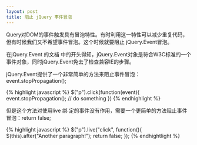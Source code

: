 ```yaml
---
layout: post
title: 阻止 jQuery 事件冒泡
---
```

Query对DOM的事件触发具有冒泡特性。有时利用这一特性可以减少重复代码，但有时候我们又不希望事件冒泡。这个时候就要阻止 jQuery.Event冒泡。
 
在jQuery.Event 的文档 中的开头得知，jQuery.Event对象是符合W3C标准的一个事件对象，同时jQuery.Event免去了检查兼容IE的步骤。
 
jQuery.Event提供了一个非常简单的方法来阻止事件冒泡：event.stopPropagation();

{% highlight javascript %}
$("p").click(function(event){
    event.stopPropagation(); // do something
})
{% endhighlight %}

但是这个方法对使用live 绑 定的事件没有作用，需要一个更简单的方法阻止事件冒泡：return false;

{% highlight javascript %}
$("p").live("click", function(){
    $(this).after("Another paragraph!");
    return false;
});
{% endhightlight %}
